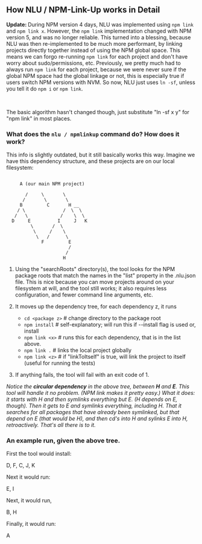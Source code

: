 
## How NLU / NPM-Link-Up works in Detail

<b> Update: </b> During NPM version 4 days, NLU was implemented using `npm link` and `npm link x`. However, the `npm link` implementation changed with NPM version 5,
and was no longer reliable. This turned into a blessing, because NLU was then re-implemented to be much more performant, by linking projects
directly together instead of using the NPM global space. This means we can forgo re-running `npm link` for each project and don't have worry about sudo/permissions, etc. Previously, we pretty
much had to always run `npm link` for each project, because we were never sure if the global NPM space had the global linkage or not, this is especially
true if users switch NPM versions with NVM. So now, NLU just uses `ln -sf`, unless you tell it do `npm i` or `npm link`.

<br>

The basic algorithm hasn't changed though, just substitute "ln -sf x y" for "npm link" in most places.


### What does the ```nlu / npmlinkup``` command do? How does it work?

This info is slightly outdated, but it still basically works this way.
Imagine we have this dependency structure, and these projects are on our local filesystem:

```

     A (our main NPM project)

       /     \       \
      /       \       \
     B         C       H __
    / \              /  \  \
   /   \            /    \  \
  D     E          I     J   K
         \       /  \
          \     /    \
           \   /      \
             F         E
                       /
                      /
                     H
```


1. Using the "searchRoots" directory(s), the tool looks for the NPM package roots that match
the names in the "list" property in the .nlu.json file. This is nice because you can move projects around
on your filesystem at will, and the tool still works; it also requires less configuration, and fewer command line
arguments, etc.


2. It moves up the dependency tree, for each dependency z, it runs

    *  ```cd <package z>```     # change directory to the package root
    *  ```npm install```        # self-explanatory; will run this if --install flag is used or, install
    *  ```npm link <x>```       # runs this for each dependency, that is in the list above.
    *  ```npm link .```         # links the local project globally
    *  ```npm link <z>```       # if "linkToItself" is true, will link the project to itself (useful for running the tests)

3. If anything fails, the tool will fail with an exit code of 1.

<p>

<i>
Notice the <b>circular dependency</b> in the above tree, between <b>H</b> and <b>E</b>. This tool will handle it no problem. (NPM link makes
it pretty easy.) What it does: it starts with H and then symlinks everything but E. (H depends on E, though). Then it gets to E and symlinks everything,
including H. That it searches for all packages that have already been symlinked, but that depend on E (that would be H),
and then cd's into H and sylinks E into H, retroactively. That's all there is to it.
</i>

<p>

### **An example run, given the above tree.**

First the tool would install:

D, F, C, J, K

Next it would run:

E, I

Next, it would run,

B, H

Finally, it would run:

A
